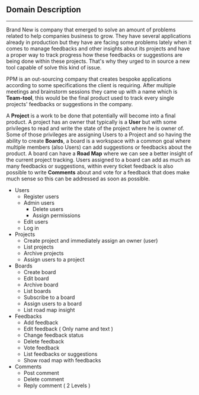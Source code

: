 

## Domain Description

---

Brand New is company that emerged to solve an amount of problems related to help companies business to grow. They have several applications already in production but they have are facing some problems lately when it comes to manage feedbacks and other insights about its projects and have a proper way to track progress how these feedbacks or suggestions are being done within these projects. That's why they urged to in source a new tool capable of solve this kind of issue. 

PPM is an out-sourcing company that creates bespoke applications according to some specifications the client is requiring. After multiple meetings and brainstorm sessions they came up with a name which is **Team-tool**, this would be the final product used to track every single projects' feedbacks or suggestions in the company.

A **Project** is a work to be done that potentially will become into a final product. A project has an owner that typically is a **User** but with some privileges to read and write the state of the project where he is owner of. Some of those privileges are assigning Users to a Project and so having the ability to create **Boards**, a board is a workspace with a common goal where multiple members (also Users) can add suggestions or feedbacks about the product. A board can have a **Road Map** where we can see a better insight of the current project tracking. Users assigned to a board can add as much as many feedbacks or suggestions, within every ticket feedback is also possible to write **Comments** about and vote for a feedback that does make much sense so this can be addressed as soon as possible.

- Users
  - Register users
  - Admin users 
    - Delete users
    - Assign permissions
  - Edit users
  - Log in
- Projects
  - Create project and immediately assign an owner (user)
  - List projects
  - Archive projects
  - Assign users to a project
- Boards
  - Create board
  - Edit board
  - Archive board
  - List boards
  - Subscribe to a board
  - Assign users to a board
  - List road map insight
- Feedbacks
  - Add feedback
  - Edit feedback ( Only name and text )
  - Change feedback status
  - Delete feedback
  - Vote feedback
  - List feedbacks or suggestions
  - Show road map with feedbacks
- Comments
  - Post comment
  - Delete comment
  - Reply comment ( 2 Levels )